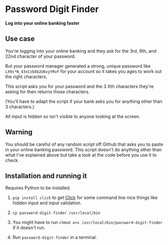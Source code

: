 # Password Digit Finder

**Log into your online banking faster**

## Use case
You're logging into your online banking and they ask for the 3rd, 9th, and 22nd character of your password.

But your password manager generated a strong, unique password like `LX9s*N_43sCzb4b2U6vyYRvF` for your account so it takes you ages to work out the right characters.

This script asks you for your password and the 3 Xth characters they're asking for then returns those characters.

(You'll have to adapt the script if your bank asks you for anything other than 3 characters.)

All input is hidden so isn't visible to anyone looking at the screen.

## Warning
You should be careful of any random script off Github that asks you to paste in your online banking password. This script doesn't do anything other than what I've explained above but take a look at the code before you use it to check.

## Installation and running it

Requires Python to be installed.

1. `pip install click` to get [Click](https://click.palletsprojects.com) for some command line nice things like hidden input and input validation.

2. `cp password-digit-finder /usr/local/bin`

3. You might have to run `chmod a+x /usr/local/bin/password-digit-finder` if it doesn't run.

4. Run `password-digit-finder` in a terminal.